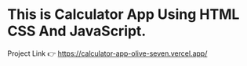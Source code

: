 # This is Calculator App Using HTML CSS And JavaScript.

Project Link 👉 https://calculator-app-olive-seven.vercel.app/